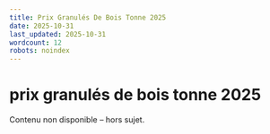 ```yaml
---
title: Prix Granulés De Bois Tonne 2025
date: 2025-10-31
last_updated: 2025-10-31
wordcount: 12
robots: noindex
---
```


# prix granulés de bois tonne 2025

Contenu non disponible – hors sujet.